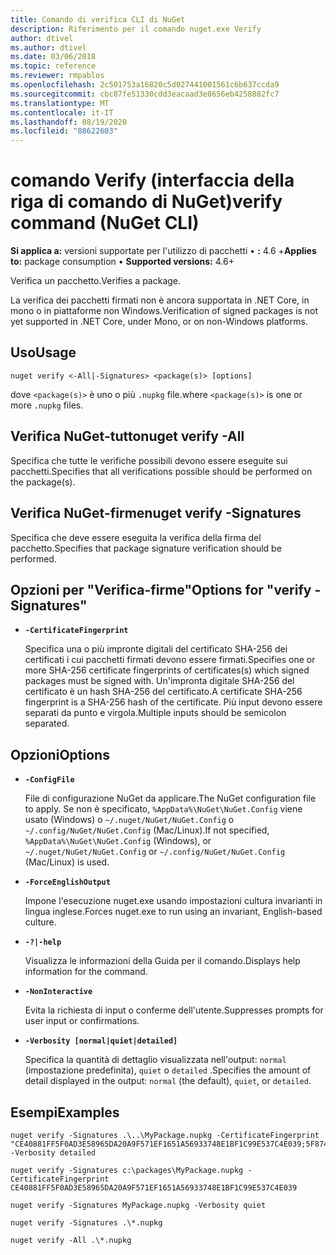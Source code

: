 ```yaml
---
title: Comando di verifica CLI di NuGet
description: Riferimento per il comando nuget.exe Verify
author: dtivel
ms.author: dtivel
ms.date: 03/06/2018
ms.topic: reference
ms.reviewer: rmpablos
ms.openlocfilehash: 2c501753a16820c5d027441001561c6b637ccda9
ms.sourcegitcommit: cbc87fe51330cdd3eacaad3e8656eb4258882fc7
ms.translationtype: MT
ms.contentlocale: it-IT
ms.lasthandoff: 08/19/2020
ms.locfileid: "88622603"
---
```

# <a name="verify-command-nuget-cli"></a><span data-ttu-id="a5dc4-103">comando Verify (interfaccia della riga di comando di NuGet)</span><span class="sxs-lookup"><span data-stu-id="a5dc4-103">verify command (NuGet CLI)</span></span>

<span data-ttu-id="a5dc4-104">**Si applica a:** versioni supportate per l'utilizzo di pacchetti &bullet; **:** 4.6 +</span><span class="sxs-lookup"><span data-stu-id="a5dc4-104">**Applies to:** package consumption &bullet; **Supported versions:** 4.6+</span></span>

<span data-ttu-id="a5dc4-105">Verifica un pacchetto.</span><span class="sxs-lookup"><span data-stu-id="a5dc4-105">Verifies a package.</span></span>

<span data-ttu-id="a5dc4-106">La verifica dei pacchetti firmati non è ancora supportata in .NET Core, in mono o in piattaforme non Windows.</span><span class="sxs-lookup"><span data-stu-id="a5dc4-106">Verification of signed packages is not yet supported in .NET Core, under Mono, or on non-Windows platforms.</span></span>

## <a name="usage"></a><span data-ttu-id="a5dc4-107">Uso</span><span class="sxs-lookup"><span data-stu-id="a5dc4-107">Usage</span></span>

```cli
nuget verify <-All|-Signatures> <package(s)> [options]
```

<span data-ttu-id="a5dc4-108">dove `<package(s)>` è uno o più `.nupkg` file.</span><span class="sxs-lookup"><span data-stu-id="a5dc4-108">where `<package(s)>` is one or more `.nupkg` files.</span></span>

## <a name="nuget-verify--all"></a><span data-ttu-id="a5dc4-109">Verifica NuGet-tutto</span><span class="sxs-lookup"><span data-stu-id="a5dc4-109">nuget verify -All</span></span>

<span data-ttu-id="a5dc4-110">Specifica che tutte le verifiche possibili devono essere eseguite sui pacchetti.</span><span class="sxs-lookup"><span data-stu-id="a5dc4-110">Specifies that all verifications possible should be performed on the package(s).</span></span>

## <a name="nuget-verify--signatures"></a><span data-ttu-id="a5dc4-111">Verifica NuGet-firme</span><span class="sxs-lookup"><span data-stu-id="a5dc4-111">nuget verify -Signatures</span></span>

<span data-ttu-id="a5dc4-112">Specifica che deve essere eseguita la verifica della firma del pacchetto.</span><span class="sxs-lookup"><span data-stu-id="a5dc4-112">Specifies that package signature verification should be performed.</span></span>

## <a name="options-for-verify--signatures"></a><span data-ttu-id="a5dc4-113">Opzioni per "Verifica-firme"</span><span class="sxs-lookup"><span data-stu-id="a5dc4-113">Options for "verify -Signatures"</span></span>

- **`-CertificateFingerprint`**

  <span data-ttu-id="a5dc4-114">Specifica una o più impronte digitali del certificato SHA-256 dei certificati i cui pacchetti firmati devono essere firmati.</span><span class="sxs-lookup"><span data-stu-id="a5dc4-114">Specifies one or more SHA-256 certificate fingerprints of certificates(s) which signed packages must be signed with.</span></span> <span data-ttu-id="a5dc4-115">Un'impronta digitale SHA-256 del certificato è un hash SHA-256 del certificato.</span><span class="sxs-lookup"><span data-stu-id="a5dc4-115">A certificate SHA-256 fingerprint is a SHA-256 hash of the certificate.</span></span> <span data-ttu-id="a5dc4-116">Più input devono essere separati da punto e virgola.</span><span class="sxs-lookup"><span data-stu-id="a5dc4-116">Multiple inputs should be semicolon separated.</span></span>

## <a name="options"></a><span data-ttu-id="a5dc4-117">Opzioni</span><span class="sxs-lookup"><span data-stu-id="a5dc4-117">Options</span></span>

- **`-ConfigFile`**

  <span data-ttu-id="a5dc4-118">File di configurazione NuGet da applicare.</span><span class="sxs-lookup"><span data-stu-id="a5dc4-118">The NuGet configuration file to apply.</span></span> <span data-ttu-id="a5dc4-119">Se non è specificato, `%AppData%\NuGet\NuGet.Config` viene usato (Windows) o `~/.nuget/NuGet/NuGet.Config` o `~/.config/NuGet/NuGet.Config` (Mac/Linux).</span><span class="sxs-lookup"><span data-stu-id="a5dc4-119">If not specified, `%AppData%\NuGet\NuGet.Config` (Windows), or `~/.nuget/NuGet/NuGet.Config` or `~/.config/NuGet/NuGet.Config` (Mac/Linux) is used.</span></span>

- **`-ForceEnglishOutput`**

  <span data-ttu-id="a5dc4-120">Impone l'esecuzione nuget.exe usando impostazioni cultura invarianti in lingua inglese.</span><span class="sxs-lookup"><span data-stu-id="a5dc4-120">Forces nuget.exe to run using an invariant, English-based culture.</span></span>

- **`-?|-help`**

  <span data-ttu-id="a5dc4-121">Visualizza le informazioni della Guida per il comando.</span><span class="sxs-lookup"><span data-stu-id="a5dc4-121">Displays help information for the command.</span></span>

- **`-NonInteractive`**

  <span data-ttu-id="a5dc4-122">Evita la richiesta di input o conferme dell'utente.</span><span class="sxs-lookup"><span data-stu-id="a5dc4-122">Suppresses prompts for user input or confirmations.</span></span>

- **`-Verbosity [normal|quiet|detailed]`**

  <span data-ttu-id="a5dc4-123">Specifica la quantità di dettaglio visualizzata nell'output: `normal` (impostazione predefinita), `quiet` o `detailed` .</span><span class="sxs-lookup"><span data-stu-id="a5dc4-123">Specifies the amount of detail displayed in the output: `normal` (the default), `quiet`, or `detailed`.</span></span>

## <a name="examples"></a><span data-ttu-id="a5dc4-124">Esempi</span><span class="sxs-lookup"><span data-stu-id="a5dc4-124">Examples</span></span>

```cli
nuget verify -Signatures .\..\MyPackage.nupkg -CertificateFingerprint "CE40881FF5F0AD3E58965DA20A9F571EF1651A56933748E1BF1C99E537C4E039;5F874AAF47BCB268A19357364E7FBB09D6BF9E8A93E1229909AC5CAC865802E2" -Verbosity detailed

nuget verify -Signatures c:\packages\MyPackage.nupkg -CertificateFingerprint CE40881FF5F0AD3E58965DA20A9F571EF1651A56933748E1BF1C99E537C4E039

nuget verify -Signatures MyPackage.nupkg -Verbosity quiet

nuget verify -Signatures .\*.nupkg

nuget verify -All .\*.nupkg

```